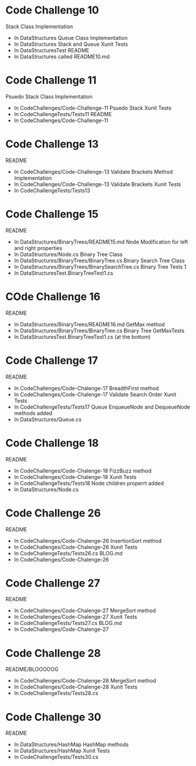 # Code Challenge 10

Stack Class Implementation
- In DataStructures
Queue Class Implementation
- In DataStructures
Stack and Queue Xunit Tests
- In DataStructuresTest
README
- In DataStructures called README10.md

# Code Challenge 11

Psuedo Stack Class Implementation
- In CodeChallenges/Code-Challenge-11
Psuedo Stack Xunit Tests
- In CodeChallengeTests/Tests11
README
- In CodeChallenges/Code-Challenge-11

# Code Challenge 13

README
- In CodeChallenges/Code-Challenge-13
Validate Brackets Method Implementation
- In CodeChallenges/Code-Challenge-13
Validate Brackets Xunit Tests
- In CodeChallengeTests/Tests13

# Code Challenge 15

README
- In DataStructures/BinaryTrees/README15.md
Node Modification for left and right properties
- In DataStructures/Node.cs
Binary Tree Class
- In DataStructures/BinaryTrees/BinaryTree.cs
Binary Search Tree Class
- In DataStructures/BinaryTrees/BinarySearchTree.cs
Binary Tree Tests 1
- In DataStructuresTest.BinaryTreeTest1.cs

# COde Challenge 16

README
- In DataStructures/BinaryTrees/README16.md
GetMax method
- In DataStructures/BinaryTrees/BinaryTree.cs
Binary Tree GetMaxTests 
- In DataStructuresTest.BinaryTreeTest1.cs (at the bottom)

# Code Challenge 17

README
- In CodeChallenges/Code-Chalenge-17
BreadthFirst method
- In CodeChallenges/Code-Chalenge-17
Validate Search Order Xunit Tests
- In CodeChallengeTests/Tests17
Queue EnqueueNode and DequeueNode methods added 
- In DataStructures/Queue.cs

# Code Challenge 18

README
- In CodeChallenges/Code-Chalenge-18
FizzBuzz method
- In CodeChallenges/Code-Chalenge-18
Xunit Tests
- In CodeChallengeTests/Tests18
Node children properrt added 
- In DataStructures/Node.cs

# Code Challenge 26

README
- In CodeChallenges/Code-Chalenge-26
InsertionSort method
- In CodeChallenges/Code-Chalenge-26
Xunit Tests
- In CodeChallengeTests/Tests26.cs
BLOG.md
- In CodeChallenges/Code-Chalenge-26

# Code Challenge 27

README
- In CodeChallenges/Code-Chalenge-27
MergeSort method
- In CodeChallenges/Code-Chalenge-27
Xunit Tests
- In CodeChallengeTests/Tests27.cs
BLOG.md
- In CodeChallenges/Code-Chalenge-27

# Code Challenge 28

README/BLOOOOOG
- In CodeChallenges/Code-Chalenge-28
MergeSort method
- In CodeChallenges/Code-Chalenge-28
Xunit Tests
- In CodeChallengeTests/Tests28.cs

# Code Challenge 30

README
- In DataStructures/HashMap
HashMap methods
- In DataStructures/HashMap
Xunit Tests
- In CodeChallengeTests/Tests30.cs
